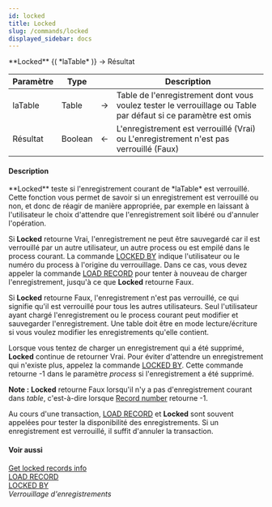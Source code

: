 ```yaml
---
id: locked
title: Locked
slug: /commands/locked
displayed_sidebar: docs
---
```


<!--REF #_command_.Locked.Syntax-->**Locked** {( *laTable* )} -> Résultat<!-- END REF-->
<!--REF #_command_.Locked.Params-->
| Paramètre | Type |  | Description |
| --- | --- | --- | --- |
| laTable | Table | &srarr; | Table de l'enregistrement dont vous voulez tester le verrouillage ou Table par défaut si ce paramètre est omis |
| Résultat | Boolean | &larr; | L'enregistrement est verrouillé (Vrai) ou L'enregistrement n'est pas verrouillé (Faux) |

<!-- END REF-->

#### Description 

<!--REF #_command_.Locked.Summary-->**Locked** teste si l'enregistrement courant de *laTable* est verrouillé.<!-- END REF--> Cette fonction vous permet de savoir si un enregistrement est verrouillé ou non, et donc de réagir de manière appropriée, par exemple en laissant à l'utilisateur le choix d'attendre que l'enregistrement soit libéré ou d'annuler l'opération.

Si **Locked** retourne Vrai, l'enregistrement ne peut être sauvegardé car il est verrouillé par un autre utilisateur, un autre process ou est empilé dans le process courant. La commande [LOCKED BY](locked-by.md) indique l'utilisateur ou le numéro du process à l'origine du verrouillage. Dans ce cas, vous devez appeler la commande [LOAD RECORD](load-record.md) pour tenter à nouveau de charger l'enregistrement, jusqu'à ce que **Locked** retourne Faux. 

Si **Locked** retourne Faux, l'enregistrement n'est pas verrouillé, ce qui signifie qu'il est verrouillé pour tous les autres utilisateurs. Seul l'utilisateur ayant chargé l'enregistrement ou le process courant peut modifier et sauvegarder l'enregistrement. Une table doit être en mode lecture/écriture si vous voulez modifier les enregistrements qu'elle contient.

Lorsque vous tentez de charger un enregistrement qui a été supprimé, **Locked** continue de retourner Vrai. Pour éviter d'attendre un enregistrement qui n'existe plus, appelez la commande [LOCKED BY](locked-by.md). Cette commande retourne -1 dans le paramètre *process* si l'enregistrement a été supprimé. 

**Note :** **Locked** retourne Faux lorsqu'il n'y a pas d'enregistrement courant dans *table*, c'est-à-dire lorsque [Record number](record-number.md) retourne -1.

Au cours d'une transaction, [LOAD RECORD](load-record.md) et **Locked** sont souvent appelées pour tester la disponibilité des enregistrements. Si un enregistrement est verrouillé, il suffit d'annuler la transaction.

#### Voir aussi 

[Get locked records info](get-locked-records-info.md)  
[LOAD RECORD](load-record.md)  
[LOCKED BY](locked-by.md)  
*Verrouillage d'enregistrements*  